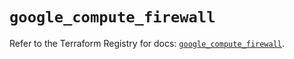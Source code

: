 # `google_compute_firewall`

Refer to the Terraform Registry for docs: [`google_compute_firewall`](https://registry.terraform.io/providers/hashicorp/google-beta/6.10.0/docs/resources/google_compute_firewall).

